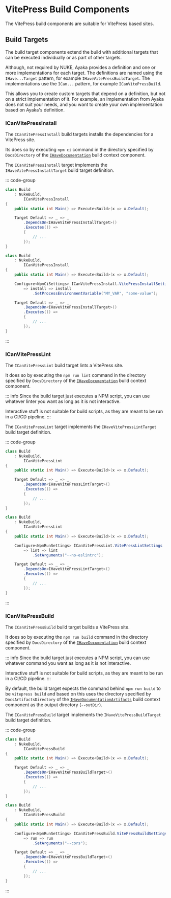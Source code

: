 # VitePress Build Components

The VitePress build components are suitable for VitePress based sites.

## Build Targets

The build target components extend the build with additional targets that can be executed individually
or as part of other targets.

Although, not required by NUKE, Ayaka provides a definition and one or more implementations for each target.
The definitions are named using the `IHave...Target` pattern, for example `IHaveVitePressBuildTarget`. The
implementations use the `ICan...` pattern, for example `ICanVitePressBuild`.

This allows you to create custom targets that depend on a definition, but not on a strict implementation of it.
For example, an implementation from Ayaka does not suit your needs, and you want to create your own implementation
based on Ayaka's definition.

### ICanVitePressInstall

The `ICanVitePressInstall` build targets installs the dependencies for a VitePress site.

Its does so by executing `npm ci` command in the directory specified by `DocsDirectory` of the
[`IHaveDocumentation`] build context component.

The `ICanVitePressInstall` target implements the `IHaveVitePressInstallTarget` build target definition.

::: code-group

```csharp {3,8} [Usage]
class Build
    : NukeBuild,
        ICanVitePressInstall
{
    public static int Main() => Execute<Build>(x => x.Default);

    Target Default => _ => _
        .DependsOn<IHaveVitePressInstallTarget>()
        .Executes(() =>
        {
            // ...
        });
}
```

```csharp {7-9} [Change the settings in Code]
class Build
    : NukeBuild,
        ICanVitePressInstall
{
    public static int Main() => Execute<Build>(x => x.Default);

    Configure<NpmCiSettings> ICanVitePressInstall.VitePressInstallSettings
        => install => install
            .SetProcessEnvironmentVariable("MY_VAR", "some-value");

    Target Default => _ => _
        .DependsOn<IHaveVitePressInstallTarget>()
        .Executes(() =>
        {
            // ...
        });
}
```

:::

### ICanVitePressLint

The `ICanVitePressLint` build target lints a VitePress site.

It does so by executing the `npm run lint` command in the directory specified by `DocsDirectory` of the
[`IHaveDocumentation`] build context component.

::: info
Since the build target just executes a NPM script, you can use whatever linter you want
as long as it is not interactive.

Interactive stuff is not suitable for build scripts, as they are meant to be run in a CI/CD pipeline.
:::

The `ICanVitePressLint` target implements the `IHaveVitePressLintTarget` build target definition.

::: code-group

```csharp {3,8} [Usage]
class Build
    : NukeBuild,
        ICanVitePressLint
{
    public static int Main() => Execute<Build>(x => x.Default);

    Target Default => _ => _
        .DependsOn<IHaveVitePressLintTarget>()
        .Executes(() =>
        {
            // ...
        });
}
```

```csharp {7-9} [Change the settings in Code]
class Build
    : NukeBuild,
        ICanVitePressLint
{
    public static int Main() => Execute<Build>(x => x.Default);

    Configure<NpmRunSettings> ICanVitePressLint.VitePressLintSettings
        => lint => lint
            .SetArguments("--no-eslintrc");

    Target Default => _ => _
        .DependsOn<IHaveVitePressLintTarget>()
        .Executes(() =>
        {
            // ...
        });
}
```

:::

### ICanVitePressBuild

The `ICanVitePressBuild` build target builds a VitePress site.

It does so by executing the `npm run build` command in the directory specified by `DocsDirectory` of the
[`IHaveDocumentation`] build context component.

::: info
Since the build target just executes a NPM script, you can use whatever command you want
as long as it is not interactive.

Interactive stuff is not suitable for build scripts, as they are meant to be run in a CI/CD pipeline.
:::

By default, the build target expects the command behind `npm run build` to be `vitepress build` and based
on this uses the directory specified by `DocsArtifactsDirectory` of the [`IHaveDocumentationArtifacts`]
build context component as the output directory (`--outDir`).

The `ICanVitePressBuild` target implements the `IHaveVitePressBuildTarget` build target definition.

::: code-group

```csharp {3,8} [Usage]
class Build
    : NukeBuild,
        ICanVitePressBuild
{
    public static int Main() => Execute<Build>(x => x.Default);

    Target Default => _ => _
        .DependsOn<IHaveVitePressBuildTarget>()
        .Executes(() =>
        {
            // ...
        });
}
```

```csharp {7-9} [Change the settings in Code]
class Build
    : NukeBuild,
        ICanVitePressBuild
{
    public static int Main() => Execute<Build>(x => x.Default);

    Configure<NpmRunSettings> ICanVitePressBuild.VitePressBuildSettings
        => run => run
            .SetArguments("--cors");

    Target Default => _ => _
        .DependsOn<IHaveVitePressBuildTarget>()
        .Executes(() =>
        {
            // ...
        });
}
```

:::

[`IHaveDocumentation`]: ./general#ihavedocumentation
[`IHaveDocumentationArtifacts`]: ./general#ihavedocumentationartifacts
